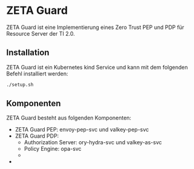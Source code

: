 # ZETA Guard

ZETA Guard ist eine Implementierung eines Zero Trust PEP und PDP für Resource Server der TI 2.0. 

## Installation

ZETA Guard ist ein Kubernetes kind Service und kann mit dem folgenden Befehl installiert werden:

```bash
./setup.sh
```

## Komponenten

ZETA Guard besteht aus folgenden Komponenten:

- ZETA Guard PEP: envoy-pep-svc und valkey-pep-svc
- ZETA Guard PDP: 
  - Authorization Server: ory-hydra-svc und valkey-as-svc
  - Policy Engine: opa-svc
  - 
- 